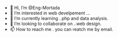 - 👋 Hi, I’m @Eng-Mortada
- 👀 I’m interested in web develpement ...
- 🌱 I’m currently learning ..php and data analysis.
- 💞️ I’m looking to collaborate on ..web design.
- 📫 How to reach me . you can reatch me by email.

<!---
Eng-Mortada/Eng-Mortada is a ✨ special ✨ repository because its `README.md` (this file) appears on your GitHub profile.
You can click the Preview link to take a look at your changes.
--->
